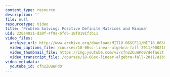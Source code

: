 ```yaml
---
content_type: resource
description: ''
file: null
resourcetype: Video
title: 'Problem Solving: Positive Definite Matrices and Minima'
uid: 228a4021-d20f-4f9a-bfd5-18f0191f3b11
video_files:
  archive_url: http://www.archive.org/download/MIT18.06SCF11/MIT18_06SC_110714_M2_300k.mp4
  video_captions_file: /courses/18-06sc-linear-algebra-fall-2011/900216a646875d3f843daf2792241290_cfn2ZUuWPd0.vtt
  video_thumbnail_file: https://img.youtube.com/vi/cfn2ZUuWPd0/default.jpg
  video_transcript_file: /courses/18-06sc-linear-algebra-fall-2011/a1b9902468c1e86af0690a4f731c7739_cfn2ZUuWPd0.pdf
video_metadata:
  youtube_id: cfn2ZUuWPd0
---
```


